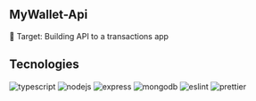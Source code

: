 ## MyWallet-Api
🎯 Target: Building API to a transactions app

## Tecnologies

<div style="display: inline-block" align="center">
  <img align="center" alt="typescript" src="https://img.shields.io/badge/typescript-%23007ACC.svg?style=for-the-badge&logo=typescript&logoColor=white"/>
  <img align="center" alt="nodejs" src="https://img.shields.io/badge/Node.js-43853D?style=for-the-badge&logo=node.js&logoColor=white"/>
  <img align="center" alt="express" src="https://img.shields.io/badge/Express.js-404D59?style=for-the-badge"/>
  <img align="center" alt="mongodb" src="https://img.shields.io/badge/MongoDB-%234ea94b.svg?style=for-the-badge&logo=mongodb&logoColor=white"/>
  <img align="center" alt="eslint" src="https://img.shields.io/badge/ESLint-4B3263?style=for-the-badge&logo=eslint&logoColor=white"/>
  <img align="center" alt="prettier" src="https://img.shields.io/badge/prettier-%23F7B93E.svg?style=for-the-badge&logo=prettier&logoColor=black"/>
</div>


